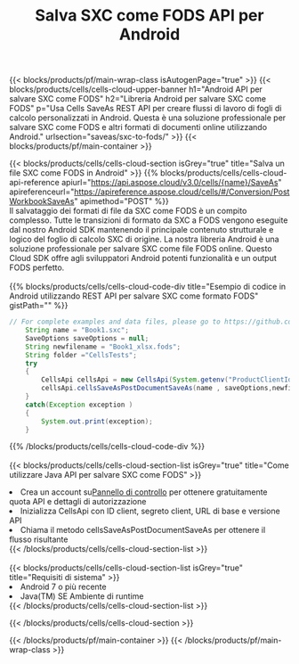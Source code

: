 ﻿---
title:  Salva SXC come FODS API per Android
description: Utilizzo di Aspose.Cells Cloud SDK per Android per salvare il file in formato SXC come file in formato FODS.
url: /it/android/saveas/sxc-to-fods/
---
{{< blocks/products/pf/main-wrap-class isAutogenPage="true" >}}
{{< blocks/products/cells/cells-cloud-upper-banner h1="Android API per salvare SXC come FODS" h2="Libreria Android per salvare SXC come FODS" p="Usa Cells SaveAs REST API per creare flussi di lavoro di fogli di calcolo personalizzati in Android. Questa è una soluzione professionale per salvare SXC come FODS e altri formati di documenti online utilizzando Android." urlsection="saveas/sxc-to-fods/" >}}
{{< blocks/products/pf/main-container >}}

{{< blocks/products/cells/cells-cloud-section isGrey="true" title="Salva un file SXC come FODS in Android" >}}
{{% blocks/products/cells/cells-cloud-api-reference apiurl="https://api.aspose.cloud/v3.0/cells/{name}/SaveAs" apireferenceurl="https://apireference.aspose.cloud/cells/#/Conversion/PostWorkbookSaveAs" apimethod="POST" %}}
<br/>
Il salvataggio dei formati di file da SXC come FODS è un compito complesso. Tutte le transizioni di formato da SXC a FODS vengono eseguite dal nostro Android SDK mantenendo il principale contenuto strutturale e logico del foglio di calcolo SXC di origine. La nostra libreria Android è una soluzione professionale per salvare SXC come file FODS online. Questo Cloud SDK offre agli sviluppatori Android potenti funzionalità e un output FODS perfetto.
<br/>
<br/>
{{% blocks/products/cells/cells-cloud-code-div title="Esempio di codice in Android utilizzando REST API per salvare SXC come formato FODS" gistPath="" %}}
  
```java
// For complete examples and data files, please go to https://github.com/aspose-cells-cloud/aspose-cells-cloud-android/
    String name = "Book1.sxc";
    SaveOptions saveOptions = null;
    String newfilename = "Book1_xlsx.fods";
    String folder ="CellsTests";
    try
    {
        CellsApi cellsApi = new CellsApi(System.getenv("ProductClientId"), System.getenv("ProductClientSecret"));
        cellsApi.cellsSaveAsPostDocumentSaveAs(name , saveOptions,newfilename,false,false,folder,null,null,null,true);                       
    }
    catch(Exception exception )
    {
        System.out.print(exception);
    }
```
  
{{% /blocks/products/cells/cells-cloud-code-div %}}
<br/>
<br/>
{{< blocks/products/cells/cells-cloud-section-list isGrey="true" title="Come utilizzare Java API per salvare SXC come FODS" >}}
<li> Crea un account su<a href="https://dashboard.aspose.cloud/">Pannello di controllo</a> per ottenere gratuitamente quota API e dettagli di autorizzazione</li>
<li>Inizializza CellsApi con ID client, segreto client, URL di base e versione API</li>
<li>Chiama il metodo cellsSaveAsPostDocumentSaveAs per ottenere il flusso risultante</li>
{{< /blocks/products/cells/cells-cloud-section-list >}}
<br/>
<br/>
{{< blocks/products/cells/cells-cloud-section-list isGrey="true" title="Requisiti di sistema" >}}
<li>Android 7 o più recente</li>
<li>Java(TM) SE Ambiente di runtime</li>
{{< /blocks/products/cells/cells-cloud-section-list >}}

{{< /blocks/products/cells/cells-cloud-section >}}

{{< /blocks/products/pf/main-container >}}
{{< /blocks/products/pf/main-wrap-class >}}
